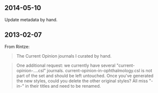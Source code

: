 ## 2014-05-10

Update metadata by hand.

## 2013-02-07

From Rintze:

> The Current Opinion journals I curated by hand.

> One additional request: we currently have several
> "current-opinion-....csl" journals.
> current-opinion-in-ophthalmology.csl is not part of the set and should
> be left untouched. Once you've generated the new styles, could you
> delete the other original styles? All miss "-in-" in their titles and
> need to be renamed.
